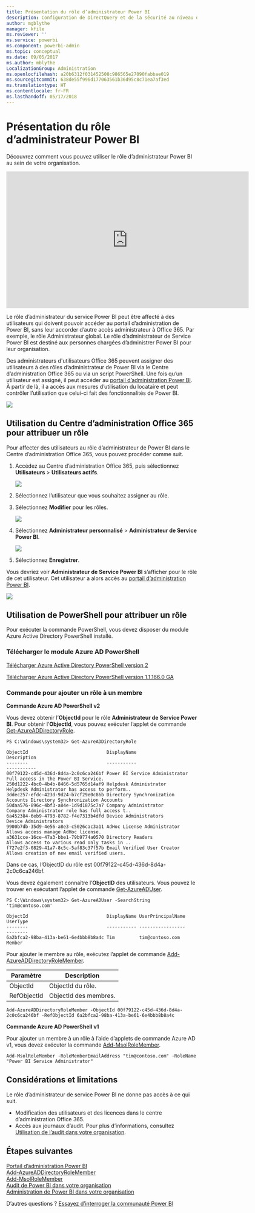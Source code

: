 ```yaml
---
title: Présentation du rôle d’administrateur Power BI
description: Configuration de DirectQuery et de la sécurité au niveau des lignes pour les jeux de données importés dans le service Power BI
author: mgblythe
manager: kfile
ms.reviewer: ''
ms.service: powerbi
ms.component: powerbi-admin
ms.topic: conceptual
ms.date: 09/05/2017
ms.author: mblythe
LocalizationGroup: Administration
ms.openlocfilehash: a20b6312f031452508c986565e27090fabbae019
ms.sourcegitcommit: 638de55f996d177063561b36d95c8c71ea7af3ed
ms.translationtype: HT
ms.contentlocale: fr-FR
ms.lasthandoff: 05/17/2018
---
```

# <a name="understanding-the-power-bi-admin-role"></a>Présentation du rôle d’administrateur Power BI
Découvrez comment vous pouvez utiliser le rôle d’administrateur Power BI au sein de votre organisation.

<iframe width="640" height="360" src="https://www.youtube.com/embed/PQRbdJgEm3k?showinfo=0" frameborder="0" allowfullscreen></iframe>

Le rôle d’administrateur du service Power BI peut être affecté à des utilisateurs qui doivent pouvoir accéder au portail d’administration de Power BI, sans leur accorder d’autre accès administrateur à Office 365. Par exemple, le rôle Administrateur global. Le rôle d’administrateur de Service Power BI est destiné aux personnes chargées d’administrer Power BI pour leur organisation.

Des administrateurs d'utilisateurs Office 365 peuvent assigner des utilisateurs à des rôles d’administrateur de Power BI via le Centre d’administration Office 365 ou via un script PowerShell. Une fois qu’un utilisateur est assigné, il peut accéder au [portail d’administration Power BI](service-admin-portal.md). À partir de là, il a accès aux mesures d’utilisation du locataire et peut contrôler l’utilisation que celui-ci fait des fonctionnalités de Power BI.

![](media/service-admin-role/powerbi-admin-portal.png)

## <a name="using-the-office-365-admin-center-to-assign-a-role"></a>Utilisation du Centre d’administration Office 365 pour attribuer un rôle
Pour affecter des utilisateurs au rôle d’administrateur de Power BI dans le Centre d’administration Office 365, vous pouvez procéder comme suit.

1. Accédez au Centre d’administration Office 365, puis sélectionnez **Utilisateurs** > **Utilisateurs actifs**.
   
    ![](media/service-admin-role/powerbi-admin-users.png)
2. Sélectionnez l’utilisateur que vous souhaitez assigner au rôle.
3. Sélectionnez **Modifier** pour les rôles.
   
    ![](media/service-admin-role/powerbi-admin-edit-roles.png)
4. Sélectionnez **Administrateur personnalisé** > **Administrateur de Service Power BI**.
   
    ![](media/service-admin-role/powerbi-admin-role.png)
5. Sélectionnez **Enregistrer**.

Vous devriez voir **Administrateur de Service Power BI** s’afficher pour le rôle de cet utilisateur. Cet utilisateur a alors accès au [portail d’administration Power BI](service-admin-portal.md).

![](media/service-admin-role/powerbi-admin-role-set.png)

## <a name="using-powershell-to-assign-a-role"></a>Utilisation de PowerShell pour attribuer un rôle
Pour exécuter la commande PowerShell, vous devez disposer du module Azure Active Directory PowerShell installé.

### <a name="download-azure-ad-powershell-module"></a>Télécharger le module Azure AD PowerShell
[Télécharger Azure Active Directory PowerShell version 2](https://github.com/Azure/azure-docs-powershell-azuread/blob/master/Azure%20AD%20Cmdlets/AzureAD/index.md)

[Télécharger Azure Active Directory PowerShell version 1.1.166.0 GA](http://connect.microsoft.com/site1164/Downloads/DownloadDetails.aspx?DownloadID=59185)

### <a name="command-to-add-role-to-member"></a>Commande pour ajouter un rôle à un membre
**Commande Azure AD PowerShell v2**

Vous devez obtenir l’**ObjectId** pour le rôle **Administrateur de Service Power BI**. Pour obtenir l’**ObjectId**, vous pouvez exécuter l’applet de commande [Get-AzureADDirectoryRole](https://docs.microsoft.com/powershell/azuread/v2/get-azureaddirectoryrole).

```
PS C:\Windows\system32> Get-AzureADDirectoryRole

ObjectId                             DisplayName                        Description
--------                             -----------                        -----------
00f79122-c45d-436d-8d4a-2c0c6ca246bf Power BI Service Administrator     Full access in the Power BI Service.
250d1222-4bc0-4b4b-8466-5d5765d14af9 Helpdesk Administrator             Helpdesk Administrator has access to perform..
3ddec257-efdc-423d-9d24-b7cf29e0c86b Directory Synchronization Accounts Directory Synchronization Accounts
50daa576-896c-4bf3-a84e-1d9d1875c7a7 Company Administrator              Company Administrator role has full access t..
6a452384-6eb9-4793-8782-f4e7313b4dfd Device Administrators              Device Administrators
9900b7db-35d9-4e56-a8e3-c5026cac3a11 AdHoc License Administrator        Allows access manage AdHoc license.
a3631cce-16ce-47a3-bbe1-79b9774a0570 Directory Readers                  Allows access to various read only tasks in ..
f727e2f3-0829-41a7-8c5c-5af83c37f57b Email Verified User Creator        Allows creation of new email verified users.
```

Dans ce cas, l’ObjectID du rôle est 00f79122-c45d-436d-8d4a-2c0c6ca246bf.

Vous devez également connaître l’**ObjectID** des utilisateurs. Vous pouvez le trouver en exécutant l’applet de commande [Get-AzureADUser](https://docs.microsoft.com/powershell/azuread/v2/get-azureaduser).

```
PS C:\Windows\system32> Get-AzureADUser -SearchString 'tim@contoso.com'

ObjectId                             DisplayName UserPrincipalName      UserType
--------                             ----------- -----------------      --------
6a2bfca2-98ba-413a-be61-6e4bbb8b8a4c Tim         tim@contoso.com        Member
```

Pour ajouter le membre au rôle, exécutez l’applet de commande [Add-AzureADDirectoryRoleMember](https://docs.microsoft.com/powershell/azuread/v2/add-azureaddirectoryrolemember).

| Paramètre | Description |
| --- | --- |
| ObjectId |ObjectId du rôle. |
| RefObjectId |ObjectId des membres. |

```
Add-AzureADDirectoryRoleMember -ObjectId 00f79122-c45d-436d-8d4a-2c0c6ca246bf -RefObjectId 6a2bfca2-98ba-413a-be61-6e4bbb8b8a4c
```

**Commande Azure AD PowerShell v1**

Pour ajouter un membre à un rôle à l’aide d’applets de commande Azure AD v1, vous devez exécuter la commande [Add-MsolRoleMember](https://docs.microsoft.com/powershell/msonline/v1/add-msolrolemember).

```
Add-MsolRoleMember -RoleMemberEmailAddress "tim@contoso.com" -RoleName "Power BI Service Administrator"
```

## <a name="limitations-and-considerations"></a>Considérations et limitations
Le rôle d’administrateur de service Power BI ne donne pas accès à ce qui suit.

* Modification des utilisateurs et des licences dans le centre d’administration Office 365.
* Accès aux journaux d’audit. Pour plus d’informations, consultez [Utilisation de l’audit dans votre organisation](service-admin-auditing.md).

## <a name="next-steps"></a>Étapes suivantes
[Portail d’administration Power BI](service-admin-portal.md)  
[Add-AzureADDirectoryRoleMember](https://docs.microsoft.com/powershell/azuread/v2/add-azureaddirectoryrolemember)  
[Add-MsolRoleMember](https://docs.microsoft.com/powershell/msonline/v1/add-msolrolemember)  
[Audit de Power BI dans votre organisation](service-admin-auditing.md)  
[Administration de Power BI dans votre organisation](service-admin-administering-power-bi-in-your-organization.md)  

D’autres questions ? [Essayez d’interroger la communauté Power BI](http://community.powerbi.com/)

